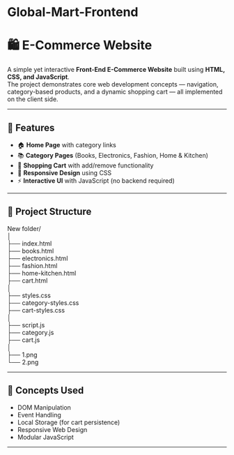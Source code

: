 # Global-Mart-Frontend

# 🛍️ E-Commerce Website

A simple yet interactive **Front-End E-Commerce Website** built using **HTML, CSS, and JavaScript**.  
The project demonstrates core web development concepts — navigation, category-based products, and a dynamic shopping cart — all implemented on the client side.

---

## 🚀 Features

- 🏠 **Home Page** with category links  
- 📚 **Category Pages** (Books, Electronics, Fashion, Home & Kitchen)  
- 🛒 **Shopping Cart** with add/remove functionality  
- 💅 **Responsive Design** using CSS  
- ⚡ **Interactive UI** with JavaScript (no backend required)

---

## 📂 Project Structure

New folder/<br>
│<br>
├── index.html<br>
├── books.html<br>
├── electronics.html<br>
├── fashion.html<br>
├── home-kitchen.html<br>
├── cart.html<br>
│<br>
├── styles.css<br>
├── category-styles.css<br>
├── cart-styles.css<br>
│<br>
├── script.js<br>
├── category.js<br>
├── cart.js<br>
│<br>
├── 1.png<br>
└── 2.png<br>


---

## 🧠 Concepts Used

- DOM Manipulation  
- Event Handling  
- Local Storage (for cart persistence)  
- Responsive Web Design  
- Modular JavaScript

---

